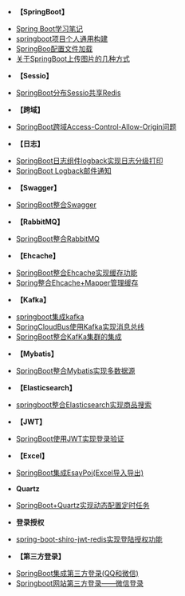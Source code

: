 <!-- docs/_sidebar.md -->
* **【SpringBoot】**
- [Spring Boot学习笔记](/JAVA/SpringBoot/doc/SpringBoot学习笔记.md)
- [springboot项目个人通用构建](/JAVA/SpringBoot/doc/springboot项目个人通用构建.md)
- [SpringBoo配置文件加载](/JAVA/SpringBoot/doc/SpringBoo配置文件加载.md)
- [关于SpringBoot上传图片的几种方式](/JAVA/SpringBoot/doc/关于SpringBoot上传图片的几种方式.md)
* **【Sessio】**
- [SpringBoot分布Sessio共享Redis](/JAVA/SpringBoot/doc/SpringBoot分布Sessio共享Redis-Control-Allow-Origin问题.md)
* **【跨域】**
- [SpringBoot跨域Access-Control-Allow-Origin问题](/JAVA/SpringBoot/doc/SpringBoot跨域Access-Control-Allow-Origin问题.md)
* **【日志】**
- [SpringBoot日志组件logback实现日志分级打印](/JAVA/SpringBoot/doc/SpringBoot日志组件logback实现日志分级打印.md)
- [SpringBoot Logback邮件通知](/JAVA/SpringBoot/doc/SpringBootLogback邮件通知.md)
* **【Swagger】**
- [SpringBoot整合Swagger](/JAVA/SpringBoot/doc/SpringBoot整合Swagger.md)
* **【RabbitMQ】**
- [SpringBoot整合RabbitMQ](/JAVA/SpringBoot/doc/SpringBoot整合RabbitMQ.md)
* **【Ehcache】**
- [SpringBoot整合Ehcache实现缓存功能](/JAVA/SpringBoot/doc/SpringBoot整合Ehcache实现缓存功能.md)
- [Spring整合Ehcache+Mapper管理缓存](/缓存/服务本地堆缓存/doc/Spring整合Ehcache+Mapper管理缓存.md)
* **【Kafka】**
- [springboot集成kafka](/JAVA/SpringBoot/doc/springboot集成kafka.md)
- [SpringCloudBus使用Kafka实现消息总线](/JAVA/SpringBoot/doc/SpringCloudBus使用Kafka实现消息总线.md)
- [SpringBoot整合KafKa集群的集成](/JAVA/SpringBoot/doc/SpringBoot整合KafKa集群的集成.md)
* **【Mybatis】**
- [SpringBoot整合Mybatis实现多数据源](/JAVA/SpringBoot/doc/SpringBoot整合Mybatis实现多数据源.md)
* **【Elasticsearch】**
- [springboot整合Elasticsearch实现商品搜索](/JAVA/SpringBoot/doc/springboot整合Elasticsearch实现商品搜索.md)
* **【JWT】**
- [SpringBoot使用JWT实现登录验证](/JAVA/SpringBoot/doc/SpringBoot使用JWT实现登录验证.md)
* **【Excel】**
- [SpringBoot集成EsayPoi(Excel导入导出)](/JAVA/SpringBoot/doc/SpringBoot集成EsayPoi(Excel导入导出).md)
* **Quartz**
- [SpringBoot+Quartz实现动态配置定时任务](/JAVA/SpringBoot/doc/SpringBoot+Quartz实现动态配置定时任务.md)
* **登录授权**
- [spring-boot-shiro-jwt-redis实现登陆授权功能](/JAVA/SpringBoot/doc/spring-boot-shiro-jwt-redis实现登陆授权功能.md)
* **【第三方登录】**
- [SpringBoot集成第三方登录(QQ和微信)](/JAVA/SpringBoot/doc/SpringBoot集成第三方登录(QQ和微信).md)
- [Springboot网站第三方登录——微信登录](/JAVA/SpringBoot/doc/Springboot网站第三方登录——微信登录.md)

